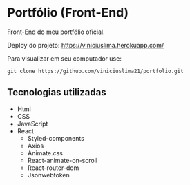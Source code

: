 # Portfólio (Front-End)
Front-End do meu portfólio oficial.

Deploy do projeto:
https://viniciuslima.herokuapp.com/

Para visualizar em seu computador use: 

```
git clone https://github.com/viniciuslima21/portfolio.git
```

## Tecnologias utilizadas
* Html
* CSS
* JavaScript
* React
    * Styled-components
    * Axios
    * Animate.css
    * React-animate-on-scroll
    * React-router-dom
    * Jsonwebtoken
